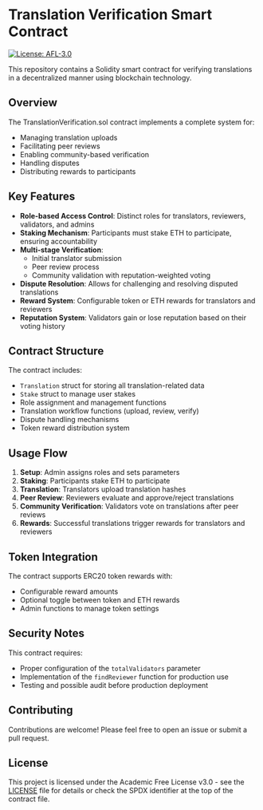 # Translation Verification Smart Contract

[![License: AFL-3.0](https://img.shields.io/badge/License-AFL--3.0-lightgrey.svg)](https://opensource.org/licenses/AFL-3.0)


This repository contains a Solidity smart contract for verifying translations in a decentralized manner using blockchain technology.

## Overview

The TranslationVerification.sol contract implements a complete system for:
- Managing translation uploads
- Facilitating peer reviews
- Enabling community-based verification
- Handling disputes
- Distributing rewards to participants

## Key Features

- **Role-based Access Control**: Distinct roles for translators, reviewers, validators, and admins
- **Staking Mechanism**: Participants must stake ETH to participate, ensuring accountability
- **Multi-stage Verification**:
  - Initial translator submission
  - Peer review process
  - Community validation with reputation-weighted voting
- **Dispute Resolution**: Allows for challenging and resolving disputed translations
- **Reward System**: Configurable token or ETH rewards for translators and reviewers
- **Reputation System**: Validators gain or lose reputation based on their voting history

## Contract Structure

The contract includes:
- `Translation` struct for storing all translation-related data
- `Stake` struct to manage user stakes
- Role assignment and management functions
- Translation workflow functions (upload, review, verify)
- Dispute handling mechanisms
- Token reward distribution system

## Usage Flow

1. **Setup**: Admin assigns roles and sets parameters
2. **Staking**: Participants stake ETH to participate
3. **Translation**: Translators upload translation hashes
4. **Peer Review**: Reviewers evaluate and approve/reject translations
5. **Community Verification**: Validators vote on translations after peer reviews
6. **Rewards**: Successful translations trigger rewards for translators and reviewers

## Token Integration

The contract supports ERC20 token rewards with:
- Configurable reward amounts
- Optional toggle between token and ETH rewards
- Admin functions to manage token settings

## Security Notes

This contract requires:
- Proper configuration of the `totalValidators` parameter
- Implementation of the `findReviewer` function for production use
- Testing and possible audit before production deployment

## Contributing

Contributions are welcome! Please feel free to open an issue or submit a pull request.

## License

This project is licensed under the Academic Free License v3.0 - see the [LICENSE](LICENSE) file for details or check the SPDX identifier at the top of the contract file.
